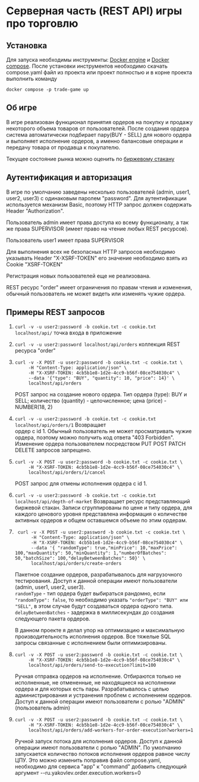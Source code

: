# Серверная часть (REST API) игры про торговлю
## Установка
Для запуска необходимы инструменты: [Docker engine](https://docs.docker.com/engine/install/#server) и 
[Docker compose](https://docs.docker.com/compose/install/). После установки инструментов необходимо 
скачать compose.yaml файл из проекта или проект полностью и в корне проекта выполнить команду 
```
docker compose -p trade-game up
```
## Об игре
В игре реализован функционал принятия ордеров на покупку и продажу некоторого объема товаров от 
пользователей. После создания ордера система автоматически подбирает пару(BUY - SELL) для нового 
ордера и выполняет исполнение ордеров, а именно балансовые операции и передачу товара от продавца 
к покупателю. 

Текущее состояние рынка можно оценить по [биржевому стакану](https://ru.wikipedia.org/wiki/%D0%91%D0%B8%D1%80%D0%B6%D0%B5%D0%B2%D0%BE%D0%B9_%D1%81%D1%82%D0%B0%D0%BA%D0%B0%D0%BD)

## Аутентификация и авторизация
В игре по умолчанию заведены несколько пользователей (admin, user1, user2, user3) с одинаковым 
паролем "password". Для аутентификации используется механизм Basic, поэтому HTTP запрос должен 
содержать Header "Authorization".

Пользователь admin имеет права доступа ко всему функционалу, а так же права SUPERVISOR (имеет 
право на чтение любых REST ресурсов).

Пользователь user1 имеет права SUPERVISOR

Для выполнения всех не безопасных HTTP запросов необходимо указывать Header "X-XSRF-TOKEN" его 
значение необходимо взять из Cookie "XSRF-TOKEN"

Регистрация новых пользователей еще не реализована.

REST ресурс "order" имеет ограничения по правам чтения и изменения, обычный пользователь не может 
видеть или изменять чужие ордера.

## Примеры REST запросов
1. ```curl -v -u user2:password -b cookie.txt -c cookie.txt localhost/api/``` точка входа в 
    приложение
2. ```curl -v -u user2:password localhost/api/orders``` коллекция REST ресурса "order"
3. ```
   curl -v -X POST -u user2:password -b cookie.txt -c cookie.txt \
      	-H "Content-Type: application/json" \
      	-H "X-XSRF-TOKEN: 4cb5b1e8-1d2e-4cc9-b56f-08ce754030c4" \
      	--data '{"type": "BUY", "quantity": 10, "price": 14}' \
      	localhost/api/orders
   ``` 
   POST запрос на создание нового ордера. Тип ордера (type): BUY и SELL; количество (quantity) - 
   целочисленное; цена (price) - NUMBER(18, 2)
4. ```curl -v -u user2:password -b cookie.txt -c cookie.txt localhost/api/orders/1``` Возвращает  
    ордер с id 1. Обычный пользователь не может просматривать чужие ордера, поэтому можно получить 
    код ответа "403 Forbidden".    
    Изменение ордера пользователем посредством PUT POST PATCH DELETE запросов запрещено.
5. ``` 
   curl -v -X POST -u user2:password -b cookie.txt -c cookie.txt \
        -H "X-XSRF-TOKEN: 4cb5b1e8-1d2e-4cc9-b56f-08ce754030c4" \
        localhost/api/orders/1/cancel
   ``` 
   POST запрос для отмены исполнения ордера с id 1.
6. ```curl -v -u user2:password -b cookie.txt -c cookie.txt localhost/api/depth-of-market```
   Возвращает ресурс представляющий биржевой стакан. Записи сгруппированы по цене и типу ордера, 
   для каждого ценового уровня представлена информация о количестве активных ордеров и общем 
   оставшемся объеме по этим ордерам.
7. ```
    curl -v -X POST -u user2:password -b cookie.txt -c cookie.txt \
         -H "Content-Type: application/json" \
         -H "X-XSRF-TOKEN: 4cb5b1e8-1d2e-4cc9-b56f-08ce754030c4" \
         --data '{ "randomType": true,"minPrice": 10,"maxPrice": 100,"maxQuantity": 50,"minQuantity": 1,"numberOfBatches": 50,"batchSize": 100,"delayBetweenBatches": 50}' \
         localhost/api/orders/create-orders
   ```
   Пакетное создание ордеров, разрабатывалось для нагрузочного тестирования. Доступ к данной 
   операции имеют пользователи (admin, user1, user2, user3).    
   ```randomType``` - тип ордера будет выбираться рандомно, если ```"randomType": false```, то 
   необходимо указать ```"orderType": "BUY" или "SELL"```, в этом случае будут создаваться ордера 
   одного типа.   
   ```delayBetweenBatches``` - задержка в миллисекундах до создания следующего пакета ордеров.
   
   В данном проекте я делал упор на оптимизацию и максимальную производительность исполнения 
   ордеров. Все тяжелые SQL запросы связанные с исполнением были оптимизированы.
8. ```
   curl -v -X POST -u user2:password -b cookie.txt -c cookie.txt \
        -H "X-XSRF-TOKEN: 4cb5b1e8-1d2e-4cc9-b56f-08ce754030c4" \
        localhost/api/orders/send-to-execution?limit=100
   ```
   Ручная отправка ордеров на исполнение. Отбираются только не исполненные, не отмененные, не 
   находящиеся на исполнении ордера и для которых есть пары. Разрабатывалось с целью 
   администрирования и устранения проблем с исполнением ордеров. Доступ к данной операции имеют 
   пользователи с ролью "ADMIN" (пользователь admin)
9. ```
   curl -v -X POST -u user2:password -b cookie.txt -c cookie.txt \
   	    -H "X-XSRF-TOKEN: 4cb5b1e8-1d2e-4cc9-b56f-08ce754030c4" \
   	    localhost/api/orders/add-workers-for-order-execution?workers=1
   ```
   Ручной запуск потока для исполнения ордеров. Доступ к данной операции имеют пользователи с 
   ролью "ADMIN". По умолчанию запускается количество потоков исполнения ордеров равное числу ЦПУ. 
   Это можно изменить поправив файл compose.yaml, необходимо для сервиса "app" к "command" 
   добавить следующий аргумент --ru.yakovlev.order.execution.workers=0